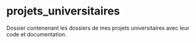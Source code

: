 # projets_universitaires
Dossier contenenant les dossiers de mes projets universitaires avec leur code et documentation.
